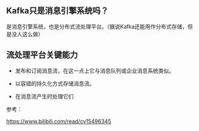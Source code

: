 

## Kafka只是消息引擎系统吗？

是消息引擎系统，也是分布式流处理平台。（据说Kafka还能用作分布式存储，但是没人这么做）



## 流处理平台关键能力

- 发布和订阅消息流，在这一点上它与消息队列或企业消息系统类似。

- 以容错的持久化方式存储消息流。

- 在消息流产生时处理它们

参考：

https://www.bilibili.com/read/cv15496345

